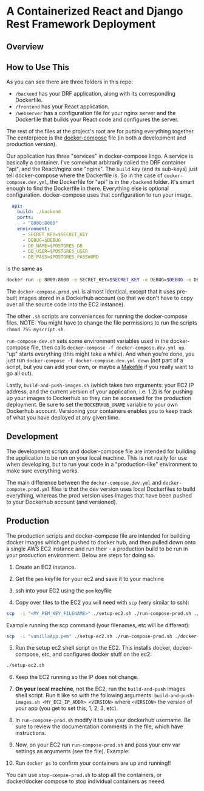 # A Containerized React and Django Rest Framework Deployment

## Overview


## How to Use This
As you can see there are three folders in this repo:
- `/backend` has your DRF application, along with its corresponding Dockerfile.
- `/frontend` has your React application.
- `/webserver` has a configuration file for your nginx server and the Dockerfile that builds your React code and configures the server.

The rest of the files at the project's root are for putting everything together.  The centerpiece is the [docker-compose](https://docs.docker.com/compose/gettingstarted/) file (in both a development and production version).

Our application has three "services" in docker-compose lingo.  A service is basically a container.  I've somewhat arbitrarily called the DRF container "api", and the React/nginx one "nginx".  The `build` key (and its sub-keys) just tell docker-compose where the Dockerfile is.  So in the case of `docker-compose.dev.yml`, the Dockerfile for "api" is in the `/backend` folder.  It's smart enough to find the Dockerfile in there.  Everything else is optional configuration.  docker-compose uses that configuration to run your image.

```yaml
  api:
    build: ./backend
    ports:
      - "8000:8000"
    environment:
      - SECRET_KEY=$SECRET_KEY
      - DEBUG=$DEBUG
      - DB_NAME=$POSTGRES_DB
      - DB_USER=$POSTGRES_USER
      - DB_PASS=$POSTGRES_PASSWORD
```
is the same as

```bash
docker run -p 8000:8000 -e SECRET_KEY=$SECRET_KEY -e DEBUG=$DEBUG -e DB_NAME=$POSTGRES_DB -e DB_USER=$POSTGRES_USER -e DB_PASS=$POSTGRES_PASSWORD ./backend
```

The `docker-compose.prod.yml` is almost identical, except that it uses pre-built images stored in a Dockerhub account (so that we don't have to copy over all the source code into the EC2 instance).

The other `.sh` scripts are conveniences for running the docker-compose files.
NOTE: You might have to change the file permissions to run the scripts `chmod 755 myscript.sh`.

`run-compose-dev.sh` sets some environment variables used in the docker-compose file, then calls `docker-compose -f docker-compose.dev.yml up`.  "up" starts everything (this might take a while).  And when you're done, you just run `docker-compose -f docker-compose.dev.yml down` (not part of a script, but you can add your own, or maybe a [Makefile](https://medium.com/freestoneinfotech/simplifying-docker-compose-operations-using-makefile-26d451456d63) if you really want to go all out).

Lastly, `build-and-push-images.sh` (which takes two arguments: your EC2 IP address, and the current version of your application, i.e. 1.2) is for pushing up your images to Dockerhub so they can be accessed for the production deployment.  Be sure to set the `DOCKERHUB_UNAME` variable to your own Dockerhub account. Versioning your containers enables you to keep track of what you have deployed at any given time.


## Development

The development scripts and docker-compose file are intended for building the application to be run on your local machine. This is not really for use when developing, but to run your code in a "production-like" environment to make sure everything works.

The main difference between the `docker-compose.dev.yml` and `docker-compose.prod.yml` files is that the dev version uses local Dockerfiles to build everything, whereas the prod version uses images that have been pushed to your Dockerhub account (and versioned).

## Production

The production scripts and docker-compose file are intended for building docker images which get pushed to docker hub, and then pulled down onto a single AWS EC2 instance and run their - a production build to be run in your production environment. Below are steps for doing so.

1. Create an EC2 instance.

2. Get the `pem` keyfile for your ec2 and save it to your machine

3. ssh into your EC2 using the `pem` keyfile

4. Copy over files to the EC2 you will need with `scp` (very similar to ssh):

```bash
scp  -i "<MY_PEM_KEY_FILENAME>" ./setup-ec2.sh ./run-compose-prod.sh ./docker-compose.prod.yml   <MY_EC2_USERNAME>@<MY_EC2_IP_ADDR>.compute-1.amazonaws.com:/home/<MY_EC2_USERNAME>
```

Example running the scp command (your filenames, etc will be different):

```bash
scp  -i "vanillaApp.pem" ./setup-ec2.sh ./run-compose-prod.sh ./docker-compose.prod.yml   ec2-user@ec2-18-234-99-58.compute-1.amazonaws.com:/home/ec2-user
```

5. Run the setup ec2 shell script on the EC2. This installs docker, docker-compose, etc, and configures docker stuff on the ec2:

```bash
./setup-ec2.sh
```

6. Keep the EC2 running so the IP does not change. 

7. **On your local machine**, not the EC2, run the `build-and-push` images shell script. Run it like so with the following arguments:
`build-and-push-images.sh <MY_EC2_IP_ADDR> <VERSION>` where `<VERSION>` the version of your app (you get to set this, 1, 2, 3, etc).

8. In `run-compose-prod.sh` modify it to use your dockerhub username. Be sure to review the documentation comments in the file, which have instructions.

9. Now, on your EC2 run `run-compose-prod.sh` and pass your env var settings as arguments (see the file). Example:

19. Run `docker ps` to confirm your containers are up and running!!

You can use `stop-compse-prod.sh` to stop all the containers, or docker/docker compose to stop individual containers as neeed.

